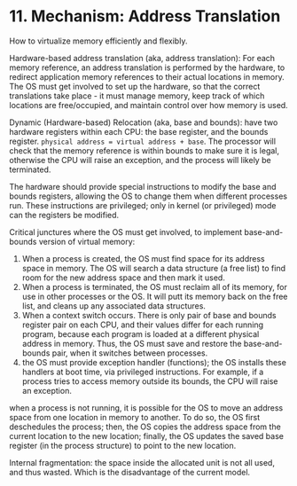# 11. Mechanism: Address Translation
How to virtualize memory efficiently and flexibly. 

Hardware-based address translation (aka, address translation): For each memory reference, an address translation is performed by the hardware, to redirect application memory references to their actual locations in memory. The OS must get involved to set up the hardware, so that the correct translations take place - it must manage memory, keep track of which locations are free/occupied, and maintain control over how memory is used.

Dynamic (Hardware-based) Relocation (aka, base and bounds): have two hardware registers within each CPU: the base register, and the bounds register. `physical address = virtual address + base`. The processor will check that the memory reference is within bounds to make sure it is legal, otherwise the CPU will raise an exception, and the process will likely be terminated. 

The hardware should provide special instructions to modify the base and bounds registers, allowing the OS to change them when different processes run. These instructions are privileged; only in kernel (or privileged) mode can the registers be modified.

Critical junctures where the OS must get involved, to implement base-and-bounds version of virtual memory:
1. When a process is created, the OS must find space for its address space in memory. The OS will search a data structure (a free list) to find room for the new address space and then mark it used.
2. When a process is terminated, the OS must reclaim all of its memory, for use in other processes or the OS. It will putt its memory back on the free list, and cleans up any associated data structures.
3. When a context switch occurs. There is only pair of base and bounds register pair on each CPU, and their values differ for each running program, because each program is loaded at a different physical address in memory. Thus, the OS must save and restore the base-and-bounds pair, when it switches between processes.
4. the OS must provide exception handler (functions); the OS installs these handlers at boot time, via privileged instructions. For example, if a process tries to access memory outside its bounds, the CPU will raise an exception. 

when a process is not running, it is possible for the OS to move an address space from one location in memory to another. To do so, the OS first deschedules the process; then, the OS copies the address space from the current location to the new location; finally, the OS updates the saved base register (in the process structure) to point to the new location. 

Internal fragmentation: the space inside the allocated unit is not all used, and thus wasted. Which is the disadvantage of the current model. 
